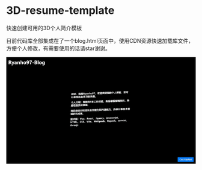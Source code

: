 # 3D-resume-template
快速创建可用的3D个人简介模板

目前代码库全部集成在了一个blog.html页面中，使用CDN资源快速加载库文件，方便个人修改，有需要使用的话请star谢谢。

![tutieshi_640x359_7s.gif](https://github.com/RyanHo97/3D-resume-template/blob/main/tutieshi_640x359_7s.gif)
